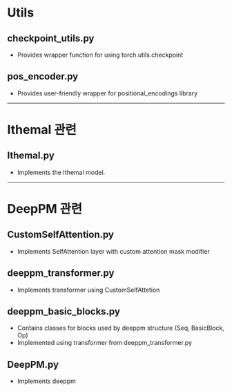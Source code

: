 # Utils

## checkpoint_utils.py

- Provides wrapper function for using torch.utils.checkpoint

## pos_encoder.py

- Provides user-friendly wrapper for positional_encodings library

---

# Ithemal 관련

## Ithemal.py

- Implements the Ithemal model.

---

# DeepPM 관련

## CustomSelfAttention.py

- Implements SelfAttention layer with custom attention mask modifier

## deeppm_transformer.py

- Implements transformer using CustomSelfAttetion 

## deeppm_basic_blocks.py
- Contains classes for blocks used by deeppm structure (Seq, BasicBlock, Op)
- Implemented using transformer from deeppm_transformer.py

## DeepPM.py

- Implements deeppm
